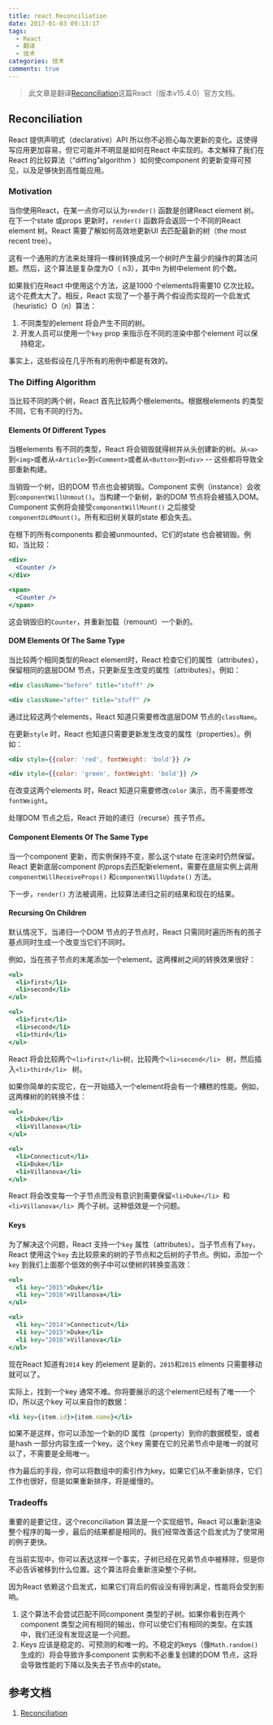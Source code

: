 ```yaml
---
title: react Reconciliation
date: 2017-01-03 09:13:17
tags:
  - React
  - 翻译
  - 技术
categories: 技术
comments: true
---
```


> 此文章是翻译[Reconciliation](https://facebook.github.io/react/docs/reconciliation.html)这篇React（版本v15.4.0）官方文档。

## Reconciliation

React 提供声明式（declarative）API 所以你不必担心每次更新的变化。这使得写应用更加容易，但它可能并不明显是如何在React 中实现的。本文解释了我们在React 的比较算法（“diffing”algorithm ）如何使component 的更新变得可预见，以及足够快到高性能应用。

<!--more-->

### Motivation

当你使用React，在某一点你可以认为`render()` 函数是创建React element 树。在下一个state 或props 更新时，`render()` 函数将会返回一个不同的React element 树。React 需要了解如何高效地更新UI 去匹配最新的树（the most recent tree）。

这有一个通用的方法来处理将一棵树转换成另一个树时产生最少的操作的算法问题。然后，这个算法是复杂度为O（ n3），其中n 为树中element 的个数。

如果我们在React 中使用这个方法，这是1000 个elements将需要10 亿次比较。这个花费太大了。相反，React 实现了一个基于两个假设而实现的一个启发式（heuristic）O（n）算法：

1. 不同类型的element 将会产生不同的树。
2. 开发人员可以使用一个`key` prop 来指示在不同的渲染中那个element 可以保持稳定。


事实上，这些假设在几乎所有的用例中都是有效的。

### The Diffing Algorithm

当比较不同的两个树，React 首先比较两个根elements。根据根elements 的类型不同，它有不同的行为。

#### Elements Of Different Types

当根elements 有不同的类型，React 将会销毁就得树并从头创建新的树。从`<a>`到`<img>`或者从`<Article>`到`<Comment>`或者从`<Button>`到`<div>` -- 这些都将导致全部重新构建。

当销毁一个树，旧的DOM 节点也会被销毁。Component 实例（instance）会收到`componentWillUnmout()`。当构建一个新树，新的DOM 节点将会被插入DOM。Component 实例将会接受`componentWillMount()` 之后接受`componentDidMount()`。所有和旧树关联的state 都会失去。

在根下的所有components 都会被unmounted，它们的state 也会被销毁。例如，当比较：
```jsx
<div>
  <Counter />
</div>

<span>
  <Counter />
</span>
```
这会销毁旧的`Counter`，并重新加载（remount）一个新的。

#### DOM Elements Of The Same Type

当比较两个相同类型的React element时，React 检查它们的属性（attributes），保留相同的底层DOM 节点，只更新反生改变的属性（attributes）。例如：
```jsx
<div className="before" title="stuff" />

<div className="after" title="stuff" />
```
通过比较这两个elements，React 知道只需要修改底层DOM 节点的`className`。

在更新`style` 时，React 也知道只需要更新发生改变的属性（properties）。例如：
```jsx
<div style={{color: 'red', fontWeight: 'bold'}} />

<div style={{color: 'green', fontWeight: 'bold'}} />
```
在改变这两个elements 时，React 知道只需要修改`color` 演示，而不需要修改`fontWeight`。

处理DOM 节点之后，React 开始的递归（recurse）孩子节点。

#### Component Elements Of The Same Type

当一个component 更新，而实例保持不变，那么这个state 在渲染时仍然保留。React 更新底层component 的props去匹配新element，需要在底层实例上调用`componentWillReceiveProps()` 和`componentWillUpdate()` 方法。

下一步，`render()` 方法被调用，比较算法递归之前的结果和现在的结果。

#### Recursing On Children

默认情况下，当递归一个DOM 节点的子节点时，React 只需同时遍历所有的孩子基点同时生成一个改变当它们不同时。

例如，当在孩子节点的末尾添加一个element，这两棵树之间的转换效果很好：
```jsx
<ul>
  <li>first</li>
  <li>second</li>
</ul>

<ul>
  <li>first</li>
  <li>second</li>
  <li>third</li>
</ul>
```
React 将会比较两个`<li>first</li>`树，比较两个`<li>second</li> ` 树，然后插入`<li>third</li> ` 树。

如果你简单的实现它，在一开始插入一个element将会有一个糟糕的性能。例如， 这两棵树的的转换不佳：
```jsx
<ul>
  <li>Duke</li>
  <li>Villanova</li>
</ul>

<ul>
  <li>Connecticut</li>
  <li>Duke</li>
  <li>Villanova</li>
</ul>
```
React 将会改变每一个子节点而没有意识到需要保留`<li>Duke</li> `和`<li>Villanova</li> `两个子树。这种低效是一个问题。

#### Keys

为了解决这个问题，React 支持一个`key` 属性（attributes）。当子节点有了`key`，React 使用这个`key` 去比较原来的树的子节点和之后树的子节点。例如，添加一个`key` 到我们上面那个低效的例子中可以使树的转换变高效：
```jsx
<ul>
  <li key="2015">Duke</li>
  <li key="2016">Villanova</li>
</ul>

<ul>
  <li key="2014">Connecticut</li>
  <li key="2015">Duke</li>
  <li key="2016">Villanova</li>
</ul>
```
现在React 知道有`2014` key 的element 是新的，`2015`和`2015` elments 只需要移动就可以了。

实际上，找到一个key 通常不难。你将要展示的这个element已经有了唯一一个ID，所以这个key 可以来自你的数据：
```jsx
<li key={item.id}>{item.name}</li>
```
如果不是这样，你可以添加一个新的ID 属性（property）到你的数据模型，或者是hash 一部分内容生成一个key。这个key 需要在它的兄弟节点中是唯一的就可以了，不需要是全局唯一。

作为最后的手段，你可以将数组中的索引作为key。如果它们从不重新排序，它们工作也很好，但是如果重新排序，将是缓慢的。

### Tradeoffs

重要的是要记住，这个reconciliation 算法是一个实现细节。React 可以重新渲染整个程序的每一步，最后的结果都是相同的。我们经常改善这个启发式为了使常用的例子更快。

在当前实现中，你可以表达这样一个事实，子树已经在兄弟节点中被移除，但是你不必告诉被移到什么位置。这个算法将会重新渲染整个子树。

因为React 依赖这个启发式，如果它们背后的假设没有得到满足，性能将会受到影响。


1. 这个算法不会尝试匹配不同component  类型的子树。如果你看到在两个component 类型之间有相同的输出，你可以使它们有相同的类型。在实践中，我们还没有发现这是一个问题。
2. Keys 应该是稳定的、可预测的和唯一的。不稳定的keys（像`Math.random()`生成的）将会导致许多component 实例和不必重复创建的DOM 节点，这将会导致性能的下降以及失去子节点中的state。

## 参考文档

1. [Reconciliation](https://facebook.github.io/react/docs/reconciliation.html)
